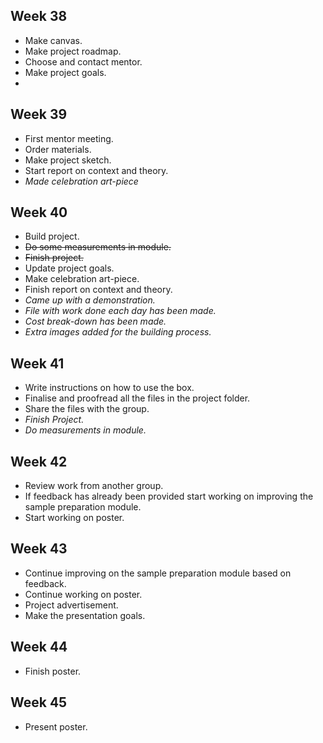## Week 38
- Make canvas.
- Make project roadmap.
- Choose and contact mentor.
- Make project goals.
- 


## Week 39
- First mentor meeting.
- Order materials.
- Make project sketch.
- Start report on context and theory.
- *Made celebration art-piece*


## Week 40
- Build project.
- ~~Do some measurements in module.~~
- ~~Finish project.~~
- Update project goals.
- Make celebration art-piece.
- Finish report on context and theory.
- *Came up with a demonstration.*
- *File with work done each day has been made.*
- *Cost break-down has been made.*
- *Extra images added for the building process.* 


## Week 41
- Write instructions on how to use the box.
- Finalise and proofread all the files in the project folder.
- Share the files with the group.
- *Finish Project.*
- *Do measurements in module.*



## Week 42 
- Review work from another group.
- If feedback has already been provided start working on improving the sample preparation module.
- Start working on poster.


## Week 43
- Continue improving on the sample preparation module based on feedback.
- Continue working on poster.
- Project advertisement.
- Make the presentation goals.


## Week 44 
- Finish poster.


## Week 45
- Present poster.


